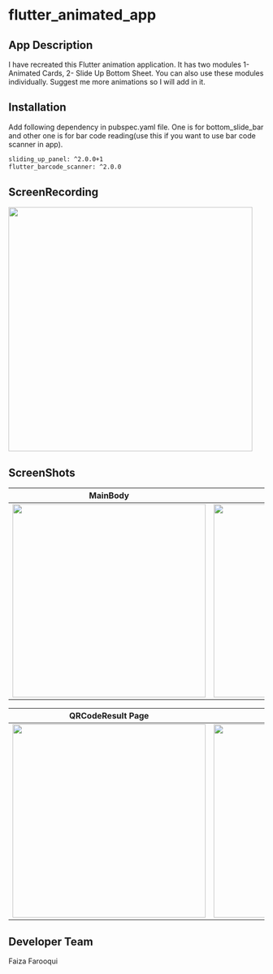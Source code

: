 # flutter_animated_app

## App Description
I have recreated this Flutter animation application. It has two modules 1-Animated Cards, 2- Slide Up Bottom Sheet. You can also use these modules individually.
Suggest me more animations so I will add in it.

## Installation

Add following dependency in pubspec.yaml file. One is for bottom_slide_bar and other one is for bar code reading(use this if you want to use bar code scanner in app).

```bash
sliding_up_panel: ^2.0.0+1
flutter_barcode_scanner: ^2.0.0
```

## ScreenRecording
<img height="480px" src="https://user-images.githubusercontent.com/36657067/116820134-420b2400-ab28-11eb-826a-caa69072ba6b.gif">

## ScreenShots
 MainBody                  |   PanelBody               
:-------------------------:|:-------------------------:
<img height="380px" src="https://user-images.githubusercontent.com/36657067/123076540-ae244d00-d432-11eb-960c-0d55423bcb01.jpeg?raw=true">|<img height="380px" src="https://user-images.githubusercontent.com/36657067/123081196-24c34980-d437-11eb-9483-0da62b811b50.jpeg?raw=true">

 QRCodeResult Page         |        BarCodeResult Page
:-------------------------:|:-------------------------:
<img height="380px" src="https://user-images.githubusercontent.com/36657067/123076689-d01dcf80-d432-11eb-9709-3c00bdd85dd5.jpeg?raw=true">|<img height="380px" src="https://user-images.githubusercontent.com/36657067/123078684-a5347b00-d434-11eb-9e83-7e373172cc03.jpeg?raw=true">

## Developer Team
Faiza Farooqui 

